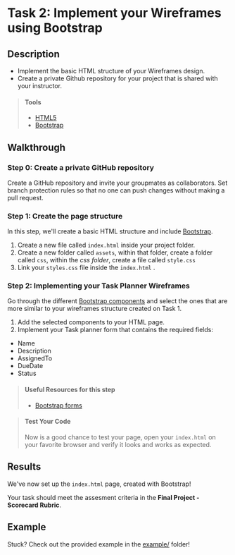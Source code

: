 # Task 2:  Implement your Wireframes using Bootstrap

## Description

* Implement the basic HTML structure of your Wireframes design.
* Create a private Github repository for your project that is shared with your instructor.

> #### Tools
>
> * [HTML5](https://developer.mozilla.org/en-US/docs/Web/Guide/HTML/HTML5)
> * [Bootstrap](https://getbootstrap.com/)

## Walkthrough

### Step 0: Create a private GitHub repository

Create a GitHub repository and invite your groupmates as collaborators. Set branch protection rules so that no one can push changes without making a pull request.

### Step 1: Create the page structure

In this step, we'll create a basic HTML structure and include [Bootstrap](https://getbootstrap.com/docs/5.2/getting-started/introduction/).

1. Create a new file called `index.html` inside your project folder.
2. Create a new folder called `assets`, within that folder, create a folder called `css`, within the *css folder*, create a file called `style.css`
3. Link your `styles.css` file inside the `index.html` .

### Step 2: Implementing your Task Planner Wireframes

Go through the different [Bootstrap components](https://getbootstrap.com/docs/5.2/components/alerts/) and select the ones that are more similar
to your wireframes structure created on Task 1.

1. Add the selected components to your HTML page.
2. Implement your Task planner form that contains the required fields:

* Name
* Description
* AssignedTo
* DueDate
* Status

> #### Useful Resources for this step
>
> * [Bootstrap forms](https://getbootstrap.com/docs/5.2/forms/overview/)

> #### Test Your Code
>
> Now is a good chance to test your page, open your `index.html` on your favorite browser and verify it looks and works as expected.

## Results

We've now set up the `index.html` page, created with Bootstrap!

Your task should meet the assesment criteria in the **Final Project - Scorecard Rubric**.

## Example

Stuck? Check out the provided example in the [example/](example/) folder!
